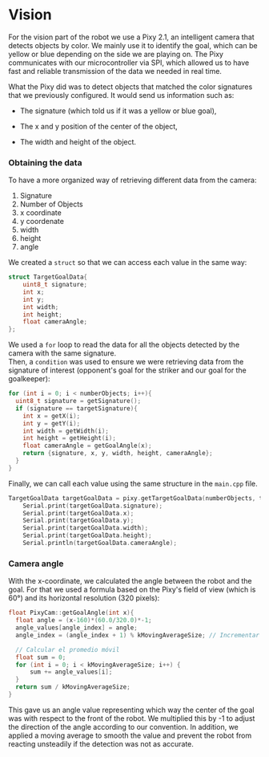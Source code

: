 # Vision 

For the vision part of the robot we use a Pixy 2.1, an intelligent camera that detects objects by color. We mainly use it to identify the goal, which can be yellow or blue depending on the side we are playing on. The Pixy communicates with our microcontroller via SPI, which allowed us to have fast and reliable transmission of the data we needed in real time.

What the Pixy did was to detect objects that matched the color signatures that we previously configured. It would send us information such as:

- The signature (which told us if it was a yellow or blue goal),

- The x and y position of the center of the object,

- The width and height of the object.

### Obtaining the data
To have a more organized way of retrieving different data from the camera:
1. Signature
2. Number of Objects
3. x coordinate
4. y coordenate
5. width
6. height
7. angle 
   
We created a `struct` so that we can access each value in the same way:

```cpp
struct TargetGoalData{
	uint8_t signature;
	int x;
	int y;
	int width;
	int height;
	float cameraAngle;
};
```

We used a `for` loop to read the data for all the objects detected by the camera with the same signature.  
Then, a `condition` was used to ensure we were retrieving data from the signature of interest (opponent's goal for the striker and our goal for the goalkeeper):

```cpp
for (int i = 0; i < numberObjects; i++){
  uint8_t signature = getSignature();
  if (signature == targetSignature){
    int x = getX(i);
    int y = getY(i);
    int width = getWidth(i);
    int height = getHeight(i);
    float cameraAngle = getGoalAngle(x);
    return {signature, x, y, width, height, cameraAngle};
  }
}
```
Finally, we can call each value using the same structure in the `main.cpp` file.

```cpp
TargetGoalData targetGoalData = pixy.getTargetGoalData(numberObjects, targerSignature);
    Serial.print(targetGoalData.signature);
    Serial.print(targetGoalData.x);
    Serial.print(targetGoalData.y);
    Serial.print(targetGoalData.width);
    Serial.print(targetGoalData.height);
    Serial.println(targetGoalData.cameraAngle);
```
### Camera angle
With the x-coordinate, we calculated the angle between the robot and the goal. For that we used a formula based on the Pixy's field of view (which is 60°) and its horizontal resolution (320 pixels):

```cpp
float PixyCam::getGoalAngle(int x){
  float angle = (x-160)*(60.0/320.0)*-1;
  angle_values[angle_index] = angle;
  angle_index = (angle_index + 1) % kMovingAverageSize; // Incrementar el índice circularmente

  // Calcular el promedio móvil
  float sum = 0;
  for (int i = 0; i < kMovingAverageSize; i++) {
      sum += angle_values[i];
  }
  return sum / kMovingAverageSize;
}
```

This gave us an angle value representing which way the center of the goal was with respect to the front of the robot. We multiplied this by -1 to adjust the direction of the angle according to our convention. In addition, we applied a moving average to smooth the value and prevent the robot from reacting unsteadily if the detection was not as accurate.
